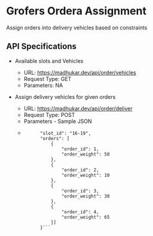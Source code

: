 # Grofers Ordera Assignment
Assign orders into delivery vehicles based on constraints

## API Specifications
- Available slots and Vehicles
    - URL: https://madhukar.dev/api/order/vehicles
    - Request Type: GET
    - Parameters: NA

- Assign delivery vehicles for given orders
    - URL: https://madhukar.dev/api/order/deliver
    - Request Type: POST
    - Parameters - Sample JSON
    - ```{
            "slot_id": "16-19",
            "orders": [
                {
                    "order_id": 1,
                    "order_weight": 50
                },
                {
                    "order_id": 2,
                    "order_weight": 10
                },
                {
                    "order_id": 3,
                    "order_weight": 30
                },
                {
                    "order_id": 4,
                    "order_weight": 65
                }]
            }```